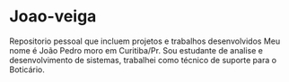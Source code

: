 # Joao-veiga
Repositorio pessoal que incluem projetos e trabalhos desenvolvidos 
Meu nome é João Pedro moro em Curitiba/Pr.
Sou estudante de analise e desenvolvimento de sistemas, trabalhei como técnico de suporte para o Boticário. 
